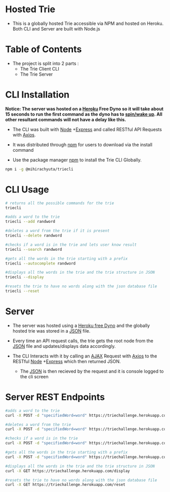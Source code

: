 # Hosted Trie

- This is a globally hosted Trie accessible via NPM and hosted on Heroku. Both CLI and Server are built with Node.js

# Table of Contents

- The project is split into 2 parts :
  - The Trie Client CLI
  - The Trie Server

# CLI Installation

**Notice: The server was hosted on a [Heroku](https://www.heroku.com) Free Dyno so it will take about 15 seconds to run the first command as the dyno has to [spin/wake up](https://devcenter.heroku.com/articles/free-dyno-hours). All other resultant commands will not have a delay like this.**

- The CLI was built with [Node](http://www.node.com/) +[Express](https://expressjs.com/) and called RESTful API Requests with [Axios](https://www.npmjs.com/package/axios).

- It was distributed through [npm](https://www.npmjs.com/package/@mihirachyuta/triecli) for users to download via the install command

- Use the package manager [npm](https://www.npmjs.com/package/@mihirachyuta/triecli) to install the Trie CLI Globally.

```bash
npm i -g @mihirachyuta/triecli
```

# CLI Usage

```bash
# returns all the possible commands for the trie
triecli

#adds a word to the trie
triecli --add randword

#deletes a word from the trie if it is present
triecli --delete randword

#checks if a word is in the trie and lets user know result
triecli --search randword

#gets all the words in the trie starting with a prefix
triecli --autocomplete randword

#displays all the words in the trie and the trie structure in JSON
triecli --display

#resets the trie to have no words along with the json database file
triecli --reset
```

# Server

- The server was hosted using a [Heroku free Dyno](https://devcenter.heroku.com/articles/free-dyno-hours) and the globally hosted trie was stored in a [JSON](https://www.json.org/) file.

- Every time an API request calls, the trie gets the root node from the [JSON](https://www.json.org/) file and updates/displays data accordingly.

- The CLI Interacts with it by calling an [AJAX](<https://en.wikipedia.org/wiki/Ajax_(programming)>) Request with [Axios](https://www.npmjs.com/package/axios) to the RESTful [Node](http://www.node.com/) +[Express](https://expressjs.com/) which then returned JSON.
  - The [JSON](https://www.json.org/) is then recieved by the request and it is console logged to the cli screen

# Server REST Endpoints

```bash
#adds a word to the trie
curl -X POST -d "specifiedWord=word" https://triechallenge.herokuapp.com/add

#deletes a word from the trie
curl -X POST -d "specifiedWord=word" https://triechallenge.herokuapp.com/delete

#checks if a word is in the trie
curl -X POST -d "specifiedWord=word" https://triechallenge.herokuapp.com/search

#gets all the words in the trie starting with a prefix
curl -X POST -d "specifiedWord=word" https://triechallenge.herokuapp.com/autocomplete

#displays all the words in the trie and the trie structure in JSON
curl -X GET https://triechallenge.herokuapp.com/display

#resets the trie to have no words along with the json database file
curl -X GET https://triechallenge.herokuapp.com/reset
```
